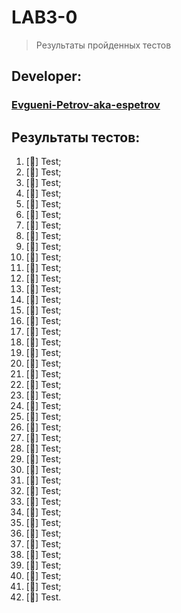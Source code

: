 # LAB3-0
> Результаты пройденных тестов
## Developer:
### [Evgueni-Petrov-aka-espetrov](https://github.com/Evgueni-Petrov-aka-espetrov)
## Результаты тестов:
1. [&#x1F534;] Test;
2. [&#x1F534;] Test;
3. [&#x1F534;] Test;
4. [&#x1F534;] Test;
5. [&#x1F534;] Test;
6. [&#x1F534;] Test;
7. [&#x1F534;] Test;
8. [&#x1F534;] Test;
9. [&#x1F534;] Test;
10. [&#x1F534;] Test;
11. [&#x1F534;] Test;
12. [&#x1F534;] Test;
13. [&#x1F534;] Test;
14. [&#x1F534;] Test;
15. [&#x1F534;] Test;
16. [&#x1F534;] Test;
17. [&#x1F534;] Test;
18. [&#x1F534;] Test;
19. [&#x1F534;] Test;
20. [&#x1F534;] Test;
21. [&#x1F534;] Test;
22. [&#x1F534;] Test;
23. [&#x1F534;] Test;
24. [&#x1F534;] Test;
25. [&#x1F534;] Test;
26. [&#x1F534;] Test;
27. [&#x1F534;] Test;
28. [&#x1F534;] Test;
29. [&#x1F534;] Test;
30. [&#x1F534;] Test;
31. [&#x1F534;] Test;
32. [&#x1F534;] Test;
33. [&#x1F534;] Test;
34. [&#x1F534;] Test;
35. [&#x1F534;] Test;
36. [&#x1F534;] Test;
37. [&#x1F534;] Test;
38. [&#x1F534;] Test;
39. [&#x1F534;] Test;
40. [&#x1F534;] Test;
41. [&#x1F534;] Test;
42. [&#x1F534;] Test.

